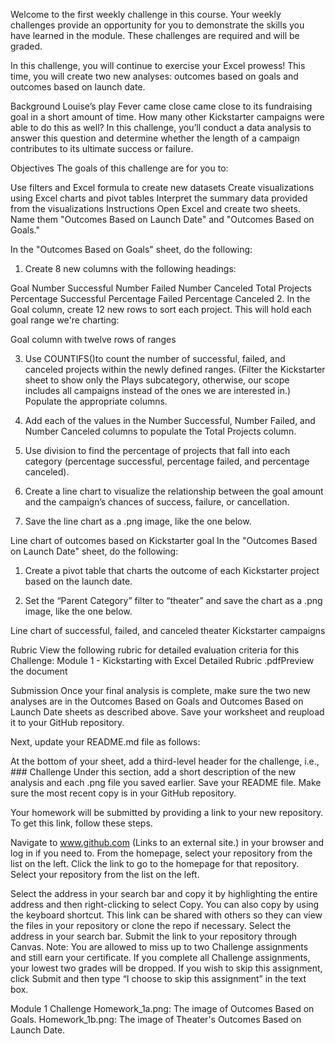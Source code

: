 Welcome to the first weekly challenge in this course. Your weekly challenges provide an opportunity for you to demonstrate the skills you have learned in the module. These challenges are required and will be graded.

In this challenge, you will continue to exercise your Excel prowess! This time, you will create two new analyses: outcomes based on goals and outcomes based on launch date.

Background
Louise’s play Fever came close came close to its fundraising goal in a short amount of time. How many other Kickstarter campaigns were able to do this as well? In this challenge, you’ll conduct a data analysis to answer this question and determine whether the length of a campaign contributes to its ultimate success or failure.

Objectives
The goals of this challenge are for you to:

Use filters and Excel formula to create new datasets
Create visualizations using Excel charts and pivot tables
Interpret the summary data provided from the visualizations
Instructions
Open Excel and create two sheets. Name them "Outcomes Based on Launch Date" and "Outcomes Based on Goals."

In the "Outcomes Based on Goals" sheet, do the following: 
1. Create 8 new columns with the following headings:

Goal
Number Successful
Number Failed
Number Canceled
Total Projects
Percentage Successful
Percentage Failed
Percentage Canceled
2. In the Goal column, create 12 new rows to sort each project. This will hold each goal range we're charting: 

Goal column with twelve rows of ranges

3. Use COUNTIFS()to count the number of successful, failed, and canceled projects within the newly defined ranges. (Filter the Kickstarter sheet to show only the Plays subcategory, otherwise, our scope includes all campaigns instead of the ones we are interested in.) Populate the appropriate columns.

4. Add each of the values in the Number Successful, Number Failed, and Number Canceled columns to populate the Total Projects column.

5. Use division to find the percentage of projects that fall into each category (percentage successful, percentage failed, and percentage canceled).

6. Create a line chart to visualize the relationship between the goal amount and the campaign’s chances of success, failure, or cancellation.

7. Save the line chart as a .png image, like the one below.

Line chart of outcomes based on Kickstarter goal
In the "Outcomes Based on Launch Date" sheet, do the following:
1. Create a pivot table that charts the outcome of each Kickstarter project based on the launch date.

2. Set the “Parent Category” filter to “theater” and save the chart as a .png image, like the one below.

Line chart of successful, failed, and canceled theater Kickstarter campaigns

Rubric
View the following rubric for detailed evaluation criteria for this Challenge: Module 1 - Kickstarting with Excel Detailed Rubric .pdfPreview the document

Submission
Once your final analysis is complete, make sure the two new analyses are in the Outcomes Based on Goals and Outcomes Based on Launch Date sheets as described above. Save your worksheet and reupload it to your GitHub repository.

Next, update your README.md file as follows:

At the bottom of your sheet, add a third-level header for the challenge, i.e., ### Challenge
Under this section, add a short description of the new analysis and each .png file you saved earlier. 
Save your README file. Make sure the most recent copy is in your GitHub repository. 

Your homework will be submitted by providing a link to your new repository. To get this link, follow these steps. 

Navigate to www.github.com (Links to an external site.) in your browser and log in if you need to.
From the homepage, select your repository from the list on the left. Click the link to go to the homepage for that repository.
Select your repository from the list on the left.

Select the address in your search bar and copy it by highlighting the entire address and then right-clicking to select Copy. You can also copy by using the keyboard shortcut. This link can be shared with others so they can view the files in your repository or clone the repo if necessary. 
Select the address in your search bar.
Submit the link to your repository through Canvas.
Note: You are allowed to miss up to two Challenge assignments and still earn your certificate. If you complete all Challenge assignments, your lowest two grades will be dropped. If you wish to skip this assignment, click Submit and then type “I choose to skip this assignment” in the text box.


Module 1 Challenge
Homework_1a.png: The image of Outcomes Based on Goals.
Homework_1b.png: The image of Theater's Outcomes Based on Launch Date.